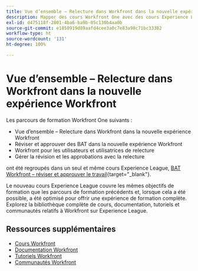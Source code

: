 ```yaml
---
title: Vue d’ensemble – Relecture dans Workfront dans la nouvelle expérience Workfront
description: Mapper des cours Workfront One avec des cours Experience League
exl-id: d475118f-2801-4ba6-ba9b-05c130b4aa0b
source-git-commit: e1850919d89aafd4cee3a0c7e83a98c71bc33382
workflow-type: ht
source-wordcount: '131'
ht-degree: 100%

---
```


# Vue d’ensemble – Relecture dans Workfront dans la nouvelle expérience Workfront

Les parcours de formation Workfront One suivants :

* Vue d’ensemble – Relecture dans Workfront dans la nouvelle expérience Workfront
* Réviser et approuver des BAT dans la nouvelle expérience Workfront
* Workfront pour les utilisateurs et utilisatrices de relecture
* Gérer la révision et les approbations avec la relecture

ont été regroupés dans un seul et même cours Experience League, [BAT Workfront – réviser et approuver le travail](https://experienceleague.adobe.com/?recommended=Workfront-L-1-2022.1.proof){target="_blank"}.

Le nouveau cours Experience League couvre les mêmes objectifs de formation que les parcours de formation précédents et, lorsque cela a été possible, a été optimisé pour offrir une expérience de formation complète.  Explorez la bibliothèque complète de cours, documentation, tutoriels et communautés relatifs à Workfront sur Experience League.

## Ressources supplémentaires

* [Cours Workfront](https://experienceleague.adobe.com/?lang=fr&amp;Solution=Workfront#courses)
* [Documentation Workfront](https://experienceleague.adobe.com/docs/workfront.html?lang=fr)
* [Tutoriels Workfront](https://experienceleague.adobe.com/docs/workfront-learn/tutorials-workfront/home.html?lang=fr)
* [Communautés Workfront](https://experienceleaguecommunities.adobe.com/t5/workfront/ct-p/workfront)
